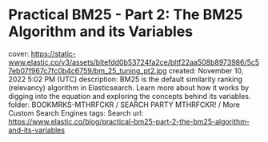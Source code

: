 # Practical BM25 - Part 2: The BM25 Algorithm and its Variables

cover: https://static-www.elastic.co/v3/assets/bltefdd0b53724fa2ce/bltf22aa508b8973986/5c57eb07f967c7fc0b4c6759/bm_25_tuning_pt2.jpg
created: November 10, 2022 5:02 PM (UTC)
description: BM25 is the default similarity ranking (relevancy) algorithm in Elasticsearch. Learn more about how it works by digging into the equation and exploring the concepts behind its variables.
folder: BOOKMRKS-MTHRFCKR / SEARCH PARTY MTHRFCKR! / More Custom Search Engines
tags: Search
url: https://www.elastic.co/blog/practical-bm25-part-2-the-bm25-algorithm-and-its-variables